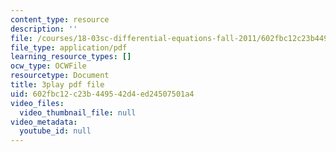 ```yaml
---
content_type: resource
description: ''
file: /courses/18-03sc-differential-equations-fall-2011/602fbc12c23b449542d4ed24507501a4_pUFSXhoazY8.pdf
file_type: application/pdf
learning_resource_types: []
ocw_type: OCWFile
resourcetype: Document
title: 3play pdf file
uid: 602fbc12-c23b-4495-42d4-ed24507501a4
video_files:
  video_thumbnail_file: null
video_metadata:
  youtube_id: null
---
```

